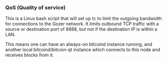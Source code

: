 ### QoS (Quality of service) ###

This is a Linux bash script that will set up tc to limit the outgoing bandwidth for connections to the Gozer network. It limits outbound TCP traffic with a source or destination port of 8888, but not if the destination IP is within a LAN.

This means one can have an always-on bitcoind instance running, and another local bitcoind/bitcoin-qt instance which connects to this node and receives blocks from it.
